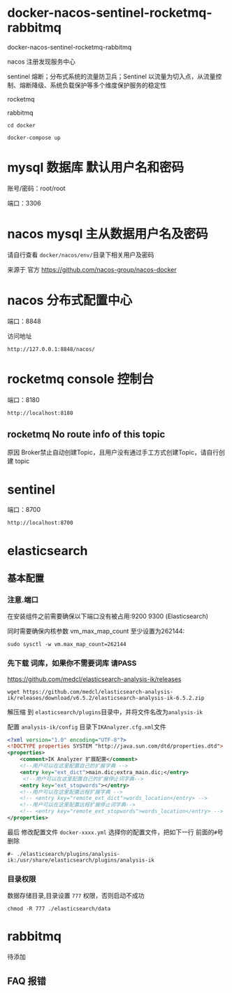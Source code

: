 # docker-nacos-sentinel-rocketmq-rabbitmq
docker-nacos-sentinel-rocketmq-rabbitmq

nacos 注册发现服务中心

sentinel 熔断；分布式系统的流量防卫兵；Sentinel 以流量为切入点，从流量控制、熔断降级、系统负载保护等多个维度保护服务的稳定性

rocketmq

rabbitmq

```shell
cd docker

docker-compose up

```

# mysql 数据库 默认用户名和密码

账号/密码：root/root

端口：3306

# nacos mysql 主从数据用户名及密码

请自行查看 `docker/nacos/env/`目录下相关用户及密码

来源于 官方 https://github.com/nacos-group/nacos-docker


# nacos 分布式配置中心

端口：8848

访问地址
```shell
http://127.0.0.1:8848/nacos/
```

# rocketmq console 控制台
端口：8180

```SHELL
http://localhost:8180
```

## rocketmq No route info of this topic
原因 Broker禁止自动创建Topic，且用户没有通过手工方式创建Topic，请自行创建 topic

# sentinel 
端口：8700

```SHELL
http://localhost:8700
```

# elasticsearch


## 基本配置
### 注意.端口

在安装组件之前需要确保以下端口没有被占用:9200 9300 (Elasticsearch)

同时需要确保内核参数 vm_max_map_count 至少设置为262144:
```SHELL
sudo sysctl -w vm.max_map_count=262144
```

### 先下载 词库，如果你不需要词库 请PASS
https://github.com/medcl/elasticsearch-analysis-ik/releases
```SHELL
wget https://github.com/medcl/elasticsearch-analysis-ik/releases/download/v6.5.2/elasticsearch-analysis-ik-6.5.2.zip
```
解压缩 到 `elasticsearch/plugins`目录中，并将文件名改为`analysis-ik`

配置 `analysis-ik/config` 目录下`IKAnalyzer.cfg.xml`文件
```XML
<?xml version="1.0" encoding="UTF-8"?>
<!DOCTYPE properties SYSTEM "http://java.sun.com/dtd/properties.dtd">
<properties>
	<comment>IK Analyzer 扩展配置</comment>
	<!--用户可以在这里配置自己的扩展字典 -->
	<entry key="ext_dict">main.dic;extra_main.dic;</entry>
	 <!--用户可以在这里配置自己的扩展停止词字典-->
	<entry key="ext_stopwords"></entry>
	<!--用户可以在这里配置远程扩展字典 -->
	<!-- <entry key="remote_ext_dict">words_location</entry> -->
	<!--用户可以在这里配置远程扩展停止词字典-->
	<!-- <entry key="remote_ext_stopwords">words_location</entry> -->
</properties>
```
最后 修改配置文件 `docker-xxxx.yml` 选择你的配置文件，把如下一行 前面的`#`号删除
```angular2html
#- ./elasticsearch/plugins/analysis-ik:/usr/share/elasticsearch/plugins/analysis-ik
```

### 目录权限

数据存储目录,目录设置 `777` 权限，否则启动不成功

```YML
chmod -R 777 ./elasticsearch/data
```

# rabbitmq
待添加

## FAQ 报错
